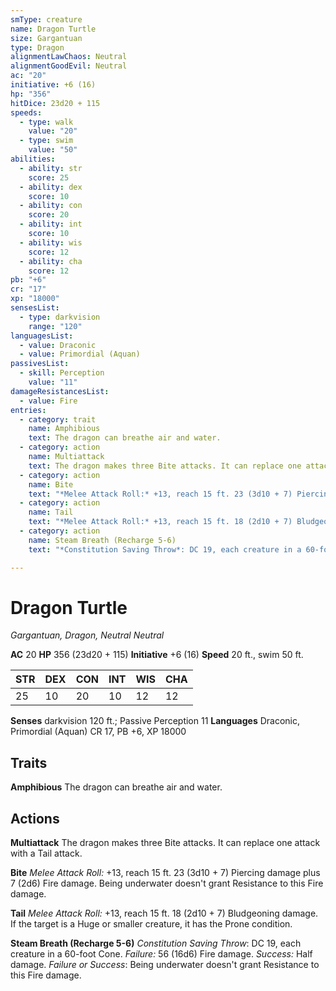 ```yaml
---
smType: creature
name: Dragon Turtle
size: Gargantuan
type: Dragon
alignmentLawChaos: Neutral
alignmentGoodEvil: Neutral
ac: "20"
initiative: +6 (16)
hp: "356"
hitDice: 23d20 + 115
speeds:
  - type: walk
    value: "20"
  - type: swim
    value: "50"
abilities:
  - ability: str
    score: 25
  - ability: dex
    score: 10
  - ability: con
    score: 20
  - ability: int
    score: 10
  - ability: wis
    score: 12
  - ability: cha
    score: 12
pb: "+6"
cr: "17"
xp: "18000"
sensesList:
  - type: darkvision
    range: "120"
languagesList:
  - value: Draconic
  - value: Primordial (Aquan)
passivesList:
  - skill: Perception
    value: "11"
damageResistancesList:
  - value: Fire
entries:
  - category: trait
    name: Amphibious
    text: The dragon can breathe air and water.
  - category: action
    name: Multiattack
    text: The dragon makes three Bite attacks. It can replace one attack with a Tail attack.
  - category: action
    name: Bite
    text: "*Melee Attack Roll:* +13, reach 15 ft. 23 (3d10 + 7) Piercing damage plus 7 (2d6) Fire damage. Being underwater doesn't grant Resistance to this Fire damage."
  - category: action
    name: Tail
    text: "*Melee Attack Roll:* +13, reach 15 ft. 18 (2d10 + 7) Bludgeoning damage. If the target is a Huge or smaller creature, it has the Prone condition."
  - category: action
    name: Steam Breath (Recharge 5-6)
    text: "*Constitution Saving Throw*: DC 19, each creature in a 60-foot Cone. *Failure:*  56 (16d6) Fire damage. *Success:*  Half damage. *Failure or Success*:  Being underwater doesn't grant Resistance to this Fire damage."

---
```


# Dragon Turtle
*Gargantuan, Dragon, Neutral Neutral*

**AC** 20
**HP** 356 (23d20 + 115)
**Initiative** +6 (16)
**Speed** 20 ft., swim 50 ft.

| STR | DEX | CON | INT | WIS | CHA |
| --- | --- | --- | --- | --- | --- |
| 25 | 10 | 20 | 10 | 12 | 12 |

**Senses** darkvision 120 ft.; Passive Perception 11
**Languages** Draconic, Primordial (Aquan)
CR 17, PB +6, XP 18000

## Traits

**Amphibious**
The dragon can breathe air and water.

## Actions

**Multiattack**
The dragon makes three Bite attacks. It can replace one attack with a Tail attack.

**Bite**
*Melee Attack Roll:* +13, reach 15 ft. 23 (3d10 + 7) Piercing damage plus 7 (2d6) Fire damage. Being underwater doesn't grant Resistance to this Fire damage.

**Tail**
*Melee Attack Roll:* +13, reach 15 ft. 18 (2d10 + 7) Bludgeoning damage. If the target is a Huge or smaller creature, it has the Prone condition.

**Steam Breath (Recharge 5-6)**
*Constitution Saving Throw*: DC 19, each creature in a 60-foot Cone. *Failure:*  56 (16d6) Fire damage. *Success:*  Half damage. *Failure or Success*:  Being underwater doesn't grant Resistance to this Fire damage.
